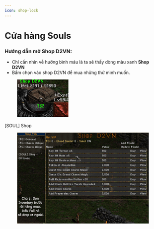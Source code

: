 ```yaml
---
icon: shop-lock
---
```


# Cửa hàng Souls

### Hướng dẫn mở Shop D2VN:

* Chỉ cần nhìn về hướng bình máu là ta sẽ thấy dòng màu xanh **Shop D2VN**
* Bấm chọn vào shop D2VN để mua những thứ mình muốn.

<figure><img src="../../.gitbook/assets/image (5) (1) (1) (1).png" alt=""><figcaption></figcaption></figure>

\[SOUL] Shop

<figure><img src="../../.gitbook/assets/image (4) (1) (1) (1).png" alt=""><figcaption></figcaption></figure>

